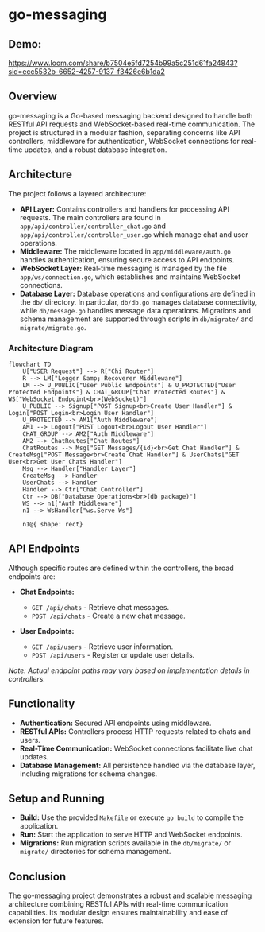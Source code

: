 # go-messaging
## Demo:
https://www.loom.com/share/b7504e5fd7254b99a5c251d61fa24843?sid=ecc5532b-6652-4257-9137-f3426e6b1da2

## Overview
go-messaging is a Go-based messaging backend designed to handle both RESTful API requests and WebSocket-based real-time communication. The project is structured in a modular fashion, separating concerns like API controllers, middleware for authentication, WebSocket connections for real-time updates, and a robust database integration.

## Architecture
The project follows a layered architecture:
- **API Layer:** Contains controllers and handlers for processing API requests. The main controllers are found in `app/api/controller/controller_chat.go` and `app/api/controller/controller_user.go` which manage chat and user operations.
- **Middleware:** The middleware located in `app/middleware/auth.go` handles authentication, ensuring secure access to API endpoints.
- **WebSocket Layer:** Real-time messaging is managed by the file `app/ws/connection.go`, which establishes and maintains WebSocket connections.
- **Database Layer:** Database operations and configurations are defined in the `db/` directory. In particular, `db/db.go` manages database connectivity, while `db/message.go` handles message data operations. Migrations and schema management are supported through scripts in `db/migrate/` and `migrate/migrate.go`.

### Architecture Diagram
```mermaid
flowchart TD
    U["USER Request"] --> R["Chi Router"]
    R --> LM["Logger &amp; Recoverer Middleware"]
    LM --> U_PUBLIC["User Public Endpoints"] & U_PROTECTED["User Protected Endpoints"] & CHAT_GROUP["Chat Protected Routes"] & WS["WebSocket Endpoint<br>(WebSocket)"]
    U_PUBLIC --> Signup["POST Signup<br>Create User Handler"] & Login["POST Login<br>Login User Handler"]
    U_PROTECTED --> AM1["Auth Middleware"]
    AM1 --> Logout["POST Logout<br>Logout User Handler"]
    CHAT_GROUP --> AM2["Auth Middleware"]
    AM2 --> ChatRoutes["Chat Routes"]
    ChatRoutes --> Msg["GET Messages/{id}<br>Get Chat Handler"] & CreateMsg["POST Message<br>Create Chat Handler"] & UserChats["GET User<br>Get User Chats Handler"]
    Msg --> Handler["Handler Layer"]
    CreateMsg --> Handler
    UserChats --> Handler
    Handler --> Ctr["Chat Controller"]
    Ctr --> DB["Database Operations<br>(db package)"]
    WS --> n1["Auth Middleware"]
    n1 --> WsHandler["ws.Serve Ws"]

    n1@{ shape: rect}
```


## API Endpoints
Although specific routes are defined within the controllers, the broad endpoints are:

- **Chat Endpoints:**
  - `GET /api/chats` - Retrieve chat messages.
  - `POST /api/chats` - Create a new chat message.
  
- **User Endpoints:**
  - `GET /api/users` - Retrieve user information.
  - `POST /api/users` - Register or update user details.
  
*Note: Actual endpoint paths may vary based on implementation details in controllers.*

## Functionality
- **Authentication:** Secured API endpoints using middleware.
- **RESTful APIs:** Controllers process HTTP requests related to chats and users.
- **Real-Time Communication:** WebSocket connections facilitate live chat updates.
- **Database Management:** All persistence handled via the database layer, including migrations for schema changes.

## Setup and Running
- **Build:** Use the provided `Makefile` or execute `go build` to compile the application.
- **Run:** Start the application to serve HTTP and WebSocket endpoints.
- **Migrations:** Run migration scripts available in the `db/migrate/` or `migrate/` directories for schema management.

## Conclusion
The go-messaging project demonstrates a robust and scalable messaging architecture combining RESTful APIs with real-time communication capabilities. Its modular design ensures maintainability and ease of extension for future features.
